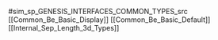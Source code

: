 #sim_sp_GENESIS_INTERFACES_COMMON_TYPES_src
[[Common_Be_Basic_Display]]
[[Common_Be_Basic_Default]]
[[Internal_Sep_Length_3d_Types]]

